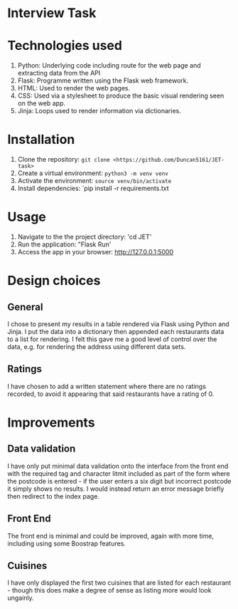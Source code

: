 # Interview Task

# Technologies used 
1. Python: Underlying code including route for the web page and extracting data from the API
2. Flask: Programme written using the Flask web framework.
3. HTML: Used to render the web pages.
4. CSS: Used via a stylesheet to produce the basic visual rendering seen on the web app.
5. Jinja: Loops used to render information via dictionaries. 

# Installation 
1.  Clone the repository: `git clone <https://github.com/Duncan5161/JET-task>` 
2.  Create a virtual environment: `python3 -m venv venv`
3.  Activate the environment: `source venv/bin/activate`
4.  Install dependencies: `pip install -r requirements.txt

# Usage
1. Navigate to the the project directory: 'cd JET'
2. Run the application: "Flask Run'
3. Access the app in your browser: http://127.0.0.1:5000

# Design choices
## General
I chose to present my results in a table rendered via Flask using Python and Jinja. I put the data into a dictionary then appended each restaurants data to a list for rendering. I felt this gave me a good level of control over the data, e.g. for rendering the address using different data sets. 

## Ratings
I have chosen to add a written statement where there are no ratings recorded, to avoid it appearing that said restaurants have a rating of 0. 

# Improvements
## Data validation
I have only put minimal data validation onto the interface from the front end with the required tag and character litmit included as part of the form where the postcode is entered - if the user enters a six digit but incorrect postcode it simply shows no results. I would instead return an error message briefly then redirect to the index page. 

## Front End
The front end is minimal and could be improved, again with more time, including using some Boostrap features. 

## Cuisines 
I have only displayed the first two cuisines that are listed for each restaurant - though this does make a degree of sense as listing more would look ungainly.


